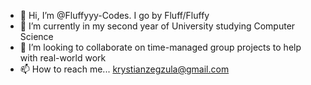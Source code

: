 - 👋 Hi, I’m @Fluffyyy-Codes. I go by Fluff/Fluffy
- 🌱 I’m currently in my second year of University studying Computer Science
- 💞️ I’m looking to collaborate on time-managed group projects to help with real-world work 
- 📫 How to reach me...
krystianzegzula@gmail.com


<!---
Fluffyyy-Codes/Fluffyyy-Codes is a ✨ special ✨ repository because its `README.md` (this file) appears on your GitHub profile.
You can click the Preview link to take a look at your changes.
--->
